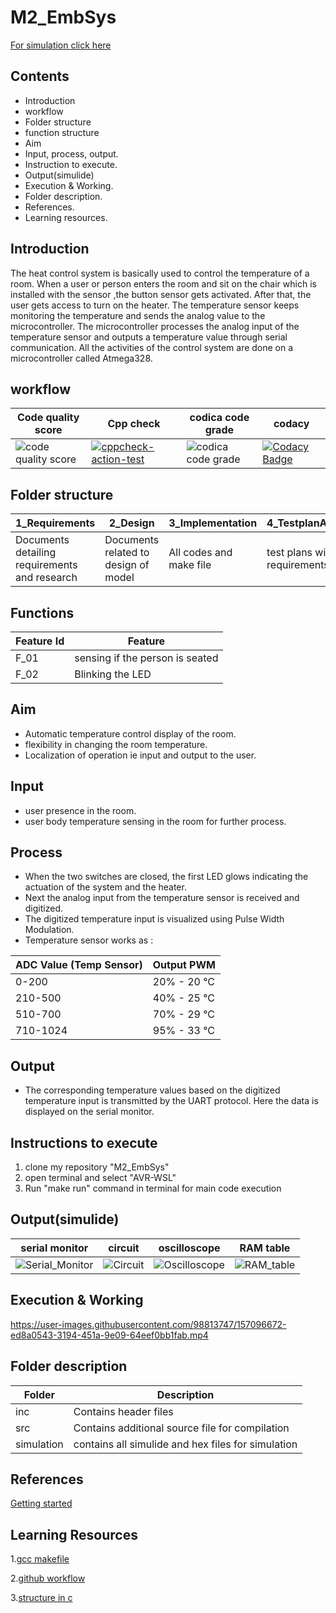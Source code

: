 # M2_EmbSys
[For simulation click here](https://drive.google.com/file/d/1QgVXk4VbBREhOznuBr2jFEvvJnRlxrRf/view?usp=sharing)
 
## Contents
* Introduction
* workflow
* Folder structure
* function structure
* Aim
* Input, process, output.
* Instruction to execute.
* Output(simulide)
* Execution & Working.
* Folder description.
* References.
* Learning resources.

## Introduction
The heat control system is basically used to control the temperature of a room. When a user or person enters the room and sit on the chair which is installed with the sensor ,the button sensor gets activated. After that, the user gets access to turn on the heater. The temperature sensor keeps monitoring the temperature and sends the analog value to the microcontroller. The microcontroller processes the analog input of the temperature sensor and outputs a temperature value through serial communication. All the activities of the control system are done on a microcontroller called Atmega328.


## workflow 
| Code quality score | Cpp check| codica code grade | codacy |
| --- | --- | --- | --- |
| ![code quality score](https://api.codiga.io/project/31608/score/svg) | [![cppcheck-action-test](https://github.com/divyanshsaxena521/M2_EmbSys/actions/workflows/cpp%20check.yml/badge.svg)](https://github.com/divyanshsaxena521/M2_EmbSys/actions/workflows/cpp%20check.yml) | ![codica code grade](https://api.codiga.io/project/31608/status/svg)| [![Codacy Badge](https://app.codacy.com/project/badge/Grade/ef3f4784dd50404e86be1b786067e299)](https://www.codacy.com/gh/divyanshsaxena521/M2_EmbSys/dashboard?utm_source=github.com&amp;utm_medium=referral&amp;utm_content=divyanshsaxena521/M2_EmbSys&amp;utm_campaign=Badge_Grade) |

## Folder structure
| 1_Requirements | 2_Design | 3_Implementation | 4_TestplanAndOutput | 5_Report | 6_ImagesAndVideos | 7_Others |
| --- | --- | --- | --- | --- | --- | --- |
| Documents detailing requirements and research | Documents related to design of model | All codes and make file | test plans with requirements | summary of all the folders | screenshots of working projects | refrences and supporting documents |

## Functions 

| Feature Id | Feature |
| -----------|---------|
|F_01|  sensing if the person is seated  |
|F_02| Blinking the LED  |

## Aim
* Automatic temperature control display of the room.
* flexibility in changing the room temperature.
* Localization of operation ie input and output to the user.
## Input
* user presence in the room.
* user body temperature sensing in the room for further process.
## Process
* When the two switches are closed, the first LED glows indicating the actuation of the system and the heater.
* Next the analog input from the temperature sensor is received and digitized.
* The digitized temperature input is visualized using Pulse Width Modulation.
* Temperature sensor works as :

ADC Value (Temp Sensor)| Output PWM
----------|----------
0-200 | 20% - 20 °C
210-500 | 40% - 25 °C
510-700 | 70% - 29 °C
710-1024 | 95% - 33 °C

## Output
* The corresponding temperature values based on the digitized temperature input is transmitted by the UART protocol. Here the data is displayed on the serial monitor.

 ## Instructions to execute
1. clone my repository "M2_EmbSys"
2. open terminal and select "AVR-WSL"
3. Run "make run" command in terminal for main code execution

## Output(simulide)
| serial monitor | circuit | oscilloscope | RAM table |
| --- | --- | --- | --- |
|![Serial_Monitor](https://user-images.githubusercontent.com/98813747/157101977-5f9869ab-6d1f-4a64-890b-20def19c3632.gif)|![Circuit](https://user-images.githubusercontent.com/98813747/157101985-8b25f0c5-65a4-43ff-991c-e4ac0622d68c.gif)|![Oscilloscope](https://user-images.githubusercontent.com/98813747/157101988-9d893c13-804c-47b6-8da5-73aa6e516ddc.gif)|![RAM_table](https://user-images.githubusercontent.com/98813747/157101990-f6b933bb-303f-44e6-bb03-935a3edc59b9.gif)|


## Execution & Working


https://user-images.githubusercontent.com/98813747/157096672-ed8a0543-3194-451a-9e09-64eef0bb1fab.mp4



## Folder description
| Folder | Description | 
| --- | --- | 
| inc | Contains header files |
| src | Contains additional source file for compilation |
| simulation | contains all simulide and hex files for simulation |



## References
[Getting started ](https://youtu.be/_z0ssXxOM7U)

## Learning Resources

1.[gcc makefile](https://www3.ntu.edu.sg/home/ehchua/programming/cpp/gcc_make.html#zz-2.1)

2.[github workflow](https://www.programiz.com/c-programming/c-dynamic-memory-allocation)

3.[structure in c](https://www.studytonight.com/c/structures-in-c.php/)
